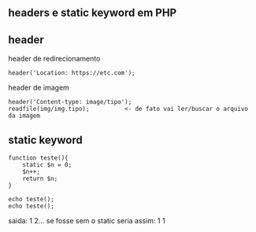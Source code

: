 ## headers e static keyword em PHP

## header
header de redirecionamento

    header('Location: https://etc.com');

header de imagem

    header('Content-type: image/tipo'); 
    readfile(img/img.tipo);          <- de fato vai ler/buscar o arquivo da imagem

## static keyword

    function teste(){
        static $n = 0;
        $n++;
        return $n;
    }

    echo teste();
    echo teste();

saida: 1 2... se fosse sem o static seria assim: 1 1
